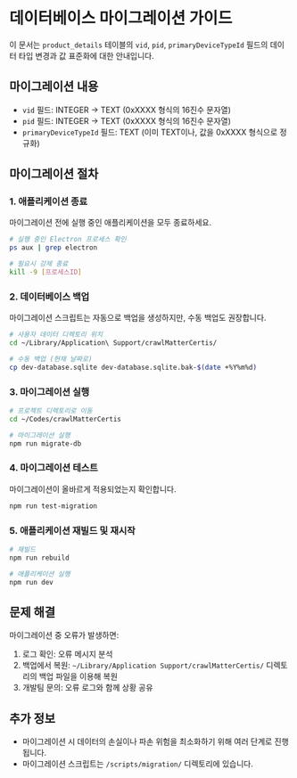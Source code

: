 # 데이터베이스 마이그레이션 가이드

이 문서는 `product_details` 테이블의 `vid`, `pid`, `primaryDeviceTypeId` 필드의 데이터 타입 변경과 값 표준화에 대한 안내입니다.

## 마이그레이션 내용

- `vid` 필드: INTEGER → TEXT (0xXXXX 형식의 16진수 문자열)
- `pid` 필드: INTEGER → TEXT (0xXXXX 형식의 16진수 문자열)
- `primaryDeviceTypeId` 필드: TEXT (이미 TEXT이나, 값을 0xXXXX 형식으로 정규화)

## 마이그레이션 절차

### 1. 애플리케이션 종료

마이그레이션 전에 실행 중인 애플리케이션을 모두 종료하세요.

```bash
# 실행 중인 Electron 프로세스 확인
ps aux | grep electron

# 필요시 강제 종료
kill -9 [프로세스ID]
```

### 2. 데이터베이스 백업

마이그레이션 스크립트는 자동으로 백업을 생성하지만, 수동 백업도 권장합니다.

```bash
# 사용자 데이터 디렉토리 위치
cd ~/Library/Application\ Support/crawlMatterCertis/

# 수동 백업 (현재 날짜로)
cp dev-database.sqlite dev-database.sqlite.bak-$(date +%Y%m%d)
```

### 3. 마이그레이션 실행

```bash
# 프로젝트 디렉토리로 이동
cd ~/Codes/crawlMatterCertis

# 마이그레이션 실행
npm run migrate-db
```

### 4. 마이그레이션 테스트

마이그레이션이 올바르게 적용되었는지 확인합니다.

```bash
npm run test-migration
```

### 5. 애플리케이션 재빌드 및 재시작

```bash
# 재빌드
npm run rebuild

# 애플리케이션 실행
npm run dev
```

## 문제 해결

마이그레이션 중 오류가 발생하면:

1. 로그 확인: 오류 메시지 분석
2. 백업에서 복원: `~/Library/Application Support/crawlMatterCertis/` 디렉토리의 백업 파일을 이용해 복원
3. 개발팀 문의: 오류 로그와 함께 상황 공유

## 추가 정보

- 마이그레이션 시 데이터의 손실이나 파손 위험을 최소화하기 위해 여러 단계로 진행됩니다.
- 마이그레이션 스크립트는 `/scripts/migration/` 디렉토리에 있습니다.
